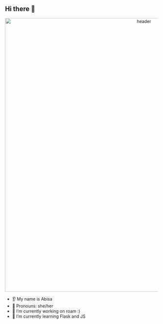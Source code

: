 ## Hi there 👋

<p align="center">
<img src="https://capsule-render.vercel.app/api?type=waving&height=300&color=timeAuto&text=Abisa's%20Github&animation=fadeIn" alt="header" width="900" height="900"/>


* 👂 My name is Abisa
* 👩 Pronouns: she/her
* 🔭 I’m currently working on roam :)
* 🌱 I’m currently learning Flask and JS


<!--
**AOSEI1001/AOSEI1001** is a ✨ _special_ ✨ repository because its `README.md` (this file) appears on your GitHub profile.

Here are some ideas to get you started:

- 🔭 I’m currently working on ...
- 🌱 I’m currently learning ...
- 👯 I’m looking to collaborate on ...
- 🤔 I’m looking for help with ...
- 💬 Ask me about ...
- 📫 How to reach me: ...
- 😄 Pronouns: ...
- ⚡ Fun fact: ...
-->
